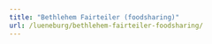 ```yaml
---
title: "Bethlehem Fairteiler (foodsharing)"
url: /lueneburg/bethlehem-fairteiler-foodsharing/
---
```

